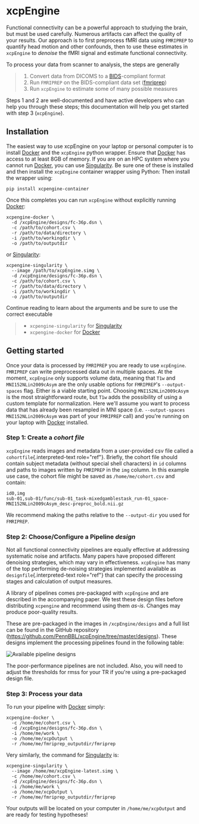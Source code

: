 
# xcpEngine

Functional connectivity can be a powerful approach to studying the
brain, but must be used carefully. Numerous artifacts can affect the
quality of your results. Our approach is to first preprocess fMRI data
using `FMRIPREP` to quantify head motion and other confounds, then to
use these estimates in `xcpEngine` to *denoise* the fMRI signal and
estimate functional connectivity.

To process your data from scanner to analysis, the steps are generally

> 1. Convert data from DICOMS to a [BIDS]()-compliant format
> 2. Run `FMRIPREP` on the BIDS-compliant data set ([fmriprep]())
> 3. Run `xcpEngine` to estimate some of many possible measures

Steps 1 and 2 are well-documented and have active developers who can
help you through these steps; this documentation will help you get
started with step 3 (`xcpEngine`).

## Installation

The easiest way to use xcpEngine on your laptop or personal computer is
to install [Docker]() and the `xcpEngine` python wrapper. Ensure that
[Docker]() has access to at least 8GB of memory. If you are on an HPC
system where you cannot run [Docker](), you can use [Singularity](). Be
sure one of these is installed and then install the `xcpEngine`
container wrapper using Python: Then install the wrapper using:

    pip install xcpengine-container

Once this completes you can run `xcpEngine` without explicitly running
[Docker]():

    xcpengine-docker \
      -d /xcpEngine/designs/fc-36p.dsn \
      -c /path/to/cohort.csv \
      -r /path/to/data/directory \
      -i /path/to/workingdir \
      -o /path/to/outputdir

or [Singularity]():

    xcpengine-singularity \
      --image /path/to/xcpEngine.simg \
      -d /xcpEngine/designs/fc-36p.dsn \
      -c /path/to/cohort.csv \
      -r /path/to/data/directory \
      -i /path/to/workingdir \
      -o /path/to/outputdir

Continue reading to learn about the arguments and be sure to use the
correct executable

> -   `xcpengine-singularity` for [Singularity]()
> -   `xcpengine-docker` for [Docker]()

## Getting started

Once your data is processed by `FMRIPREP` you are ready to use
`xcpEngine`. `FMRIPREP` can write preprocessed data out in multiple
spaces. At the moment, `xcpEngine` only supports volume data, meaning
that `T1w` and `MNI152NLin2009cAsym` are the only usable options for
`FMRIPREP`\'s `--output-spaces` flag. Either is a viable starting point.
Choosing `MNI152NLin2009cAsym` is the most straightforward route, but
`T1w` adds the possibility of using a custom template for normalization.
Here we\'ll assume you want to process data that has already been
resampled in MNI space (i.e. `--output-spaces MNI152NLin2009cAsym` was
part of your `FMRIPREP` call) and you\'re running on your laptop with
[Docker]() installed.

### Step 1: Create a *cohort file*

`xcpEngine` reads images and metadata from a user-provided csv file
called a `cohortfile`{.interpreted-text role="ref"}. Briefly, the cohort
file should contain subject metadata (without special shell characters)
in `id` columns and paths to images written by `FMRIPREP` in the `img`
column. In this example use case, the cohort file might be saved as
`/home/me/cohort.csv` and contain:

    id0,img
    sub-01,sub-01/func/sub-01_task-mixedgamblestask_run-01_space-MNI152NLin2009cAsym_desc-preproc_bold.nii.gz

We recommend making the paths relative to the `--output-dir` you used
for `FMRIPREP`.

### Step 2: Choose/Configure a Pipeline *design*

Not all functional connectivity pipelines are equally effective at
addressing systematic noise and artifacts. Many papers have proposed
different denoising strategies, which may vary in effectiveness.
`xcpEngine` has many of the top performing de-noising strategies
implemented available as `designfile`{.interpreted-text role="ref"} that
can specify the processing stages and calculation of output measures.

A library of pipelines comes pre-packaged with `xcpEngine` and are
described in the accompanying paper. We test these design files before
distributing `xcpengine` and recommend using them *as-is*. Changes may
produce poor-quality results.

These are pre-packaged in the images in `/xcpEngine/designs` and a full
list can be found in the GitHub repository
(<https://github.com/PennBBL/xcpEngine/tree/master/designs>). These
designs implement the processing pipelines found in the following table:

![Available pipeline designs](/images/Components/fMRI_designs.png)

The poor-performance pipelines are not included. Also, you will need to
adjust the thresholds for rmss for your TR if you\'re using a
pre-packaged design file.

### Step 3: Process your data

To run your pipeline with [Docker]() simply:

    xcpengine-docker \
      -c /home/me/cohort.csv \
      -d /xcpEngine/designs/fc-36p.dsn \
      -i /home/me/work \
      -o /home/me/xcpOutput \
      -r /home/me/fmriprep_outputdir/fmriprep

Very similarly, the command for [Singularity]() is:

    xcpengine-singularity \
      --image /home/me/xcpEngine-latest.simg \
      -c /home/me/cohort.csv \
      -d /xcpEngine/designs/fc-36p.dsn \
      -i /home/me/work \
      -o /home/me/xcpOutput \
      -r /home/me/fmriprep_outputdir/fmriprep

Your outputs will be located on your computer in `/home/me/xcpOutput`
and are ready for testing hypotheses!

